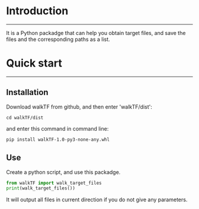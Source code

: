 # Introduction

***
It is a Python packadge that can help you obtain target files, and save the files and the corresponding paths as a list.

# Quick start

***

## Installation

Download walkTF from github, and then enter 'walkTF/dist':
```
cd walkTF/dist
```
and enter this command in command line:
```
pip install walkTF-1.0-py3-none-any.whl
```

## Use
Create a python script, and use this packadge.
```python
from walkTF import walk_target_files
print(walk_target_files())
```
It will output all files in current direction if you do not give any parameters.
